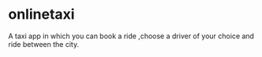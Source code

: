 # onlinetaxi
 A taxi app in which you can book a ride ,choose a driver of your choice and ride between the city.
